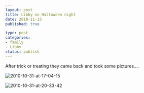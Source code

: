 ```yaml
--- 
layout: post
title: Libby on Halloween night
date: 2010-11-13
published: true

type: post
categories: 
- family
- Libby
status: publish
---
```

After trick or treating they came back and took some pictures....

![2010-10-31-at-17-04-15](http://media.eick.us/2010/11/2010-10-31-at-17-04-15.jpg)

![2010-10-31-at-20-33-42](http://media.eick.us/2010/11/2010-10-31-at-20-33-42.jpg)

